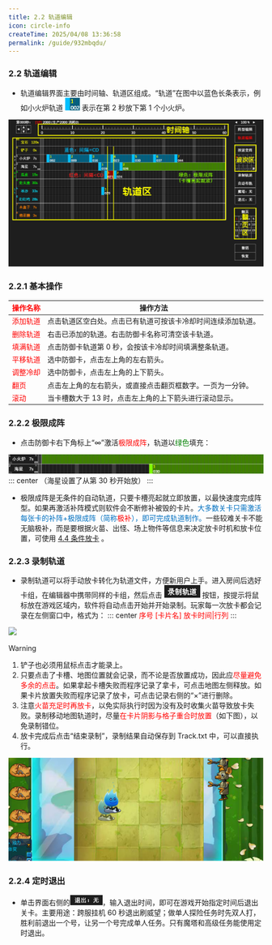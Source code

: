 ```yaml
---
title: 2.2 轨道编辑
icon: circle-info
createTime: 2025/04/08 13:36:58
permalink: /guide/932mbqdu/
---
```


### 2.2 轨道编辑

- 轨道编辑界面主要由时间轴、轨道区组成。“轨道”在图中以蓝色长条表示，例如小火炉轨道 <img src="./picture/2.2.0.1.png" alt="" width="29" height="25"> 表示在第 2 秒放下第 1 个小火炉。

![](./picture/2.2.0.2.png)

### 2.2.1 基本操作

| <span style="color: red">操作名称</span> | 操作方法 |
| ---- | ---- |
| <span style="color: red">添加轨道</span> | 点击轨道区空白处。点击已有轨道可按该卡冷却时间连续添加轨道。 |
| <span style="color: red">删除轨道</span> | 右击已添加的轨道。右击防御卡名称可清空该卡轨道。 |
| <span style="color: red">填满轨道</span> | 点击防御卡轨道第 0 秒，会按该卡冷却时间填满整条轨道。 |
| <span style="color: red">平移轨道</span> | 选中防御卡，点击左上角的左右箭头。 |
| <span style="color: red">调整冷却</span> | 选中防御卡，点击左上角的上下箭头。 |
| <span style="color: red">翻页</span> | 点击左上角的左右箭头，或直接点击翻页框数字。一页为一分钟。 |
| <span style="color: red">滚动</span> | 当卡槽数大于 13 时，点击左上角的上下箭头进行滚动显示。 |

### 2.2.2 极限成阵

- 点击防御卡右下角标上“∞”激活<span style="color: red">极限成阵</span>，轨道以<span style="color: green">绿色</span>填充：

![](./picture/2.2.2.1.png)
::: center
（海星设置了从第 30 秒开始放）
:::

- 极限成阵是无条件的自动轨道，只要卡槽亮起就立即放置，以最快速度完成阵型。如果再激活补阵模式则软件会不断修补被毁的卡片。<span style="color: #0070C0;">大多数关卡只需激活每张卡的补阵+极限成阵（简称<span style="color: red">极补</span>），即可完成轨道制作。</span>一些较难关卡不能无脑极补，而是要根据火苗、出怪、场上物件等信息来决定放卡时机和放卡位置，可使用 [4.4 条件放卡](/guide/v62bwilf/) 。

### 2.2.3 录制轨道

- 录制轨道可以将手动放卡转化为轨道文件，方便新用户上手。进入房间后选好卡组，在编辑器中携带同样的卡组，然后点击 <img src="./picture/2.2.3.1.png" alt="" width="71" height="25"> 按钮，按提示将鼠标放在游戏区域内，软件将自动点击开始并开始录制。玩家每一次放卡都会记录在左侧窗口中，格式为：
::: center
<span style="color: red">序号 [卡片名] 放卡时间|行列</span>
:::

![](./picture/2.2.3.2.png)

> [!warning]
> 1. 铲子也必须用鼠标点击才能录上。
> 2. 只要点击了卡槽、地图位置就会记录，而不论是否放置成功，因此应<span style="color: red">尽量避免多余的点击</span>。如果拿起卡槽失败而程序记录了拿卡，可点击地图左侧释放。如果卡片放置失败而程序记录了放卡，可点击记录右侧的“×”进行删除。
> 3. 注意<span style="color: red">火苗充足时再放卡</span>，以免实际执行时因为没有及时收集火苗导致放卡失败。录制移动地图轨道时，尽量<span style="color: red">在卡片阴影与格子重合时放置</span>（如下图），以免录制错位。
> 4. 放卡完成后点击“结束录制”，录制结果自动保存到 Track.txt 中，可以直接执行。

![](./picture/2.2.3.3.png)

### 2.2.4 定时退出

- 单击界面右侧的<img src="./picture/2.2.4.1.png" alt="" width="64" height="20">，输入退出时间，即可在游戏开始指定时间后退出关卡。主要用途：跨服挂机 60 秒退出刷威望；做单人探险任务时先双人打，胜利前退出一个号，让另一个号完成单人任务。只有魔塔和高级任务能使用定时退出。
